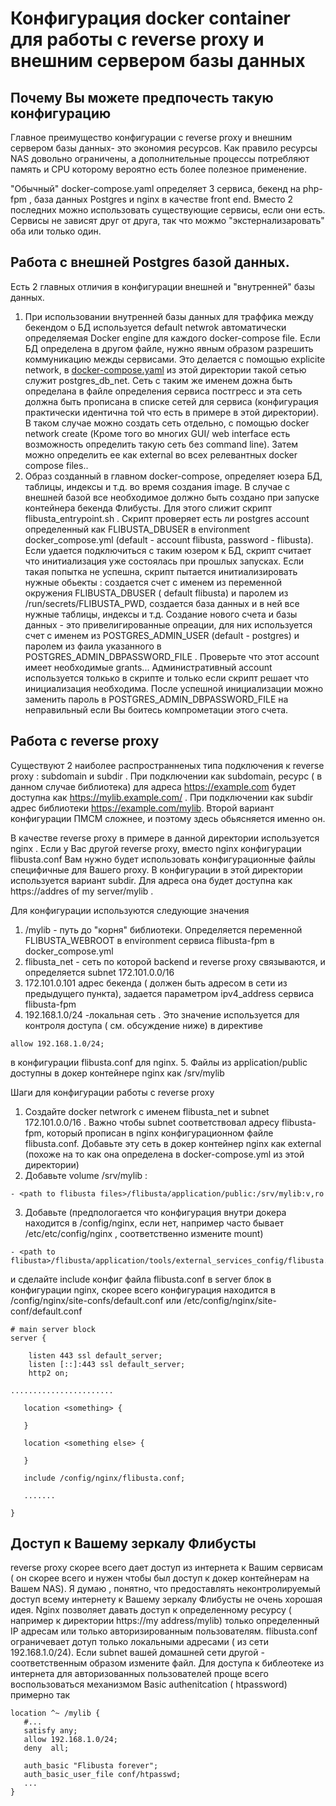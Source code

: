 # Конфигурация docker container для работы с reverse proxy и внешним сервером базы данных

## Почему Вы можете предпочесть такую конфигурацию

Главное преимущество конфигурации с reverse proxy и внешним сервером базы данных- это экономия ресурсов. Как правило ресурсы NAS довольно ограничены, а дополнительные процессы потребляют память и CPU которому  вероятно есть более полезное применение.

"Обычный" docker-compose.yaml определяет 3 сервиса,  бекенд на php-fpm , база данных Postgres и nginx в качестве front end.  Вместо 2 последних можно использовать существующие сервисы, если они есть. Сервисы не зависят друг от друга, так что можмо "экстернализаровать" оба или только один.

## Работа с внешней Postgres базой данных.
Есть 2 главных отличия в конфигурации внешней и "внутренней" базы данных.
1.  При использовании внутренней базы данных  для траффика между бекендом о БД используется default netwrok автоматически определяемая Docker engine для каждого  docker-compose file. Если БД определена в другом файле, нужно явным образом разрешить коммуникацию межды сервисами. Это делается с помощью explicite network, в [docker-compose.yaml](docker-compose.yaml) из этой директории такой сетью служит postgres_db_net. Сеть с таким же именем дожна быть определана в файле определения сервиса постгресс и эта сеть должна быть прописана в списке сетей для сервиса (конфигурация практически идентична той что есть в примере в этой директории). В таком случае можно создать сеть отдельно, с помощью docker network create (Кроме того во многих GUI/ web interface есть возможность определить такую сеть без command line). Затем можно определить ее как external во всех релевантных docker compose files..
2. Образ созданный в главном docker-compose, определяет юзера БД, таблицы, индексы и т.д. во время создания image. В случае с внешней базой все необходимое должно быть создано при запуске контейнера бекенда Флибусты. Для этого слижит скрипт flibusta_entrypoint.sh . Скрипт проверяет есть ли postgres account определенный как FLIBUSTA_DBUSER в environment docker_compose.yml (default - account flibusta, password - flibusta). Если удается подключиться с таким юзером к БД, скрипт считает что инитиализация уже состоялась при прошлых запусках. Если такая попытка не успешна, скрипт пытается инитиализировать нужные обьекты : создается счет с именем  из переменной окружения FLIBUSTA_DBUSER ( default flibusta) и паролем из /run/secrets/FLIBUSTA_PWD, создается база данных и в ней все нужные таблицы, индексы и т.д. Создание нового счета и базы данных - это привeлигированные опреации, для них используется счет с именем из POSTGRES_ADMIN_USER (default - postgres) и паролем из фаила указанного в POSTGRES_ADMIN_DBPASSWORD_FILE . Проверьте что этот account  имеет необходимые  grants... Административный account используется толкько в скрипте и только если скрипт решает что инициализация необходима. После успешной инициализации можно заменить пароль в POSTGRES_ADMIN_DBPASSWORD_FILE на неправильный если Вы боитесь компрометации этого счета.


## Работа с reverse proxy

Существуют 2 наиболее распространненых типа подключения к  reverse proxy : subdomain и subdir . При подключении как subdomain, ресурс ( в данном случае библиотека)  для адреса https://example.com будет доступна как https://mylib.example.com/ . При подключении как subdir адрес библиотеки https://example.com/mylib. Второй вариант конфигурации ПМСМ сложнее, и поэтому здесь обьясняется именно он.

В качестве reverse proxy в примере в данной директории используется nginx . Если у Вас другой reverse proxy, вместо nginx конфигурации flibusta.conf Вам нужно будет использовать конфигурационные файлы специфичные для Вашего proxy.
В конфигурации в этой директории используется вариант subdir. Для адреса она будет доступна как https://addres of my server/mylib . 

Для конфигурации используются следующие значения
1.  /mylib - путь до "корня" библиотеки. Определяется переменной FLIBUSTA_WEBROOT в environment сервиса flibusta-fpm в  docker_compose.yml
2. flibusta_net - сеть по которой backend  и  reverse proxy связываются, и определяется subnet 172.101.0.0/16
3. 172.101.0.101 адрес бекенда   ( должен быть адресом в сети из предыдущего пункта), задается параметром  ipv4_address сервиса flibusta-fpm
4. 192.168.1.0/24 -локальная сеть . Это значение используется для контроля доступа ( см. обсуждение ниже)  в директиве 
```
allow 192.168.1.0/24;
```
 в конфигурации flibusta.conf для nginx.
5. Файлы из  application/public доступны в докер контейнере nginx как /srv/mylib

Шаги для конфигурации работы с reverse proxy
1. Создайте docker netwrork с именем flibusta_net и subnet 172.101.0.0/16 . Важно чтобы subnet соответствовал адресу flibusta-fpm, который прописан в nginx конфигурационном файле flibusta.conf. Добавьте эту сеть в докер контейнер nginx как external  (похоже на то как она определена в docker-compose.yml из этой директории)
2. Добавьте  volume /srv/mylib : 

```
- <path to flibusta files>/flibusta/application/public:/srv/mylib:v,ro
```
3. Добавьте (предпологается что конфигурация внутри докера находится в /config/nginx, если нет, например часто бывает /etc/etc/config/nginx , соответственно измените  mount) 

```
- <path to flibusta>/flibusta/application/tools/external_services_config/flibusta.conf:/config/nginx/flibusta.conf:v,ro
```
  и сделайте   include конфиг файла flibusta.conf в  server блок в конфигурации nginx, скорее всего конфигурация находится в /config/nginx/site-confs/default.conf  или /etc/config/nginx/site-conf/default.conf 

```
# main server block
server {

    listen 443 ssl default_server;
    listen [::]:443 ssl default_server;
    http2 on;

.......................

   location <something> {

   }

   location <something else> {

   }

   include /config/nginx/flibusta.conf;

   .......

}
 ```

 ## Доступ к Вашему зеркалу Флибусты

 reverse proxy скорее всего дает доступ из интернета к Вашим сервисам ( он скорее всего и нужен чтобы  был доступ к докер контейнерам на Вашем NAS). Я думаю , понятно, что предоставлять неконтролируемый доступ всему интернету к Вашему зеркалу Флибусты не очень хорошая идея. Nginx позволяет давать доступ к определенному ресурсу ( например к директории https://my address/mylib) только определенный  IP адресам или только авторизированным пользователям. flibusta.conf ограничевает дотуп только локальными адресами ( из сети 192.168.1.0/24). Если subnet вашей домашней сети другой - соответственным образом измените файл. Для доступа к библеотеке из интернета для авторизованных пользователей проще всего воспользоваться механизмом Basic authenitcation ( htpassword) примерно так
 ```
location ^~ /mylib {
    #...
    satisfy any;
    allow 192.168.1.0/24;
    deny  all;

    auth_basic "Flibusta forever";
    auth_basic_user_file conf/htpasswd;
    ...
}
 ```

